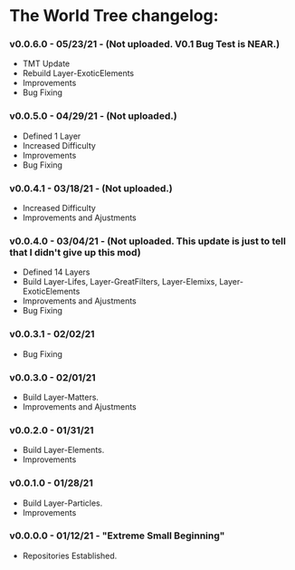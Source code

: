 # The World Tree changelog:

### v0.0.6.0 - 05/23/21 - (Not uploaded. V0.1 Bug Test is NEAR.)
- TMT Update
- Rebuild Layer-ExoticElements
- Improvements
- Bug Fixing

### v0.0.5.0 - 04/29/21 - (Not uploaded.)
- Defined 1 Layer
- Increased Difficulty
- Improvements
- Bug Fixing

### v0.0.4.1 - 03/18/21 - (Not uploaded.)
- Increased Difficulty
- Improvements and Ajustments

### v0.0.4.0 - 03/04/21 - (Not uploaded. This update is just to tell that I didn't give up this mod)
- Defined 14 Layers
- Build Layer-Lifes, Layer-GreatFilters, Layer-Elemixs, Layer-ExoticElements
- Improvements and Ajustments
- Bug Fixing

### v0.0.3.1 - 02/02/21
- Bug Fixing

### v0.0.3.0 - 02/01/21
- Build Layer-Matters.
- Improvements and Ajustments

### v0.0.2.0 - 01/31/21
- Build Layer-Elements.
- Improvements

### v0.0.1.0 - 01/28/21
- Build Layer-Particles.
- Improvements

### v0.0.0.0 - 01/12/21 - "Extreme Small Beginning"
- Repositories Established.
